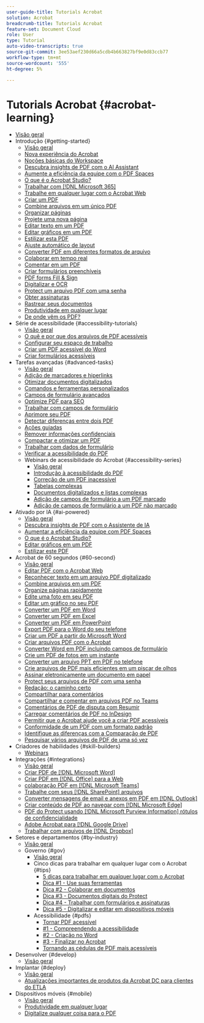 ```yaml
---
user-guide-title: Tutorials Acrobat
solution: Acrobat
breadcrumb-title: Tutorials Acrobat
feature-set: Document Cloud
role: User
type: Tutorial
auto-video-transcripts: true
source-git-commit: 3ee53aef230d66a5cdb4b663827bf9e0d83ccb77
workflow-type: tm+mt
source-wordcount: '555'
ht-degree: 5%

---
```



# Tutorials Acrobat {#acrobat-learning}

+ [Visão geral](overview.md)
+ Introdução {#getting-started}
   + [Visão geral](getting-started/getting-started-overview.md)
   + [Nova experiência do Acrobat](getting-started/new-workspace.md)
   + [Noções básicas do Workspace](getting-started/get-to-know-the-acrobat-dc-interface.md)
   + [Descubra insights de PDF com o AI Assistant](getting-started/ai-assistant.md)
   + [Aumente a eficiência da equipe com o PDF Spaces](getting-started/pdf-spaces-legal.md)
   + [O que é o Acrobat Studio?](getting-started/acrobat-studio.md)
   + [Trabalhar com [!DNL Microsoft 365]](https://experienceleague.adobe.com/docs/document-cloud-learn/acrobat-learning/integrations/integrate-overview.html#microsoft)
   + [Trabalhe em qualquer lugar com o Acrobat Web](getting-started/acrobatweb.md)
   + [Criar um PDF](getting-started/create-pdf.md)
   + [Combine arquivos em um único PDF](getting-started/combine-to-pdf.md)
   + [Organizar páginas](getting-started/organize.md)
   + [Projete uma nova página](getting-started/add-custom-page.md)
   + [Editar texto em um PDF](getting-started/edit-pdf.md)
   + [Editar gráficos em um PDF](getting-started/edit-graphics.md)
   + [Estilizar esta PDF](getting-started/stylize-this-pdf.md)
   + [Ajuste automático de layout](getting-started/auto-adjust-layout.md)
   + [Converter PDF em diferentes formatos de arquivo](getting-started/export-pdf.md)
   + [Colaborar em tempo real](getting-started/collaborate.md)
   + [Comentar em um PDF](getting-started/comment-on-pdf-files.md)
   + [Criar formulários preenchíveis](getting-started/create-fillable-forms.md)
   + [PDF forms Fill &amp; Sign](getting-started/fill-and-sign.md)
   + [Digitalizar e OCR](getting-started/scan-and-ocr.md)
   + [Protect um arquivo PDF com uma senha](getting-started/password-protect.md)
   + [Obter assinaturas](getting-started/signatures.md)
   + [Rastrear seus documentos](getting-started/track.md)
   + [Produtividade em qualquer lugar](getting-started/productivity.md)
   + [De onde vêm os PDF?](getting-started/where-do-pdfs-come-from.md)
+ Série de acessibilidade {#accessibility-tutorials}
   + [Visão geral](accessibility-series/accessibility-overview.md)
   + [O quê e por que dos arquivos de PDF acessíveis](accessibility-series/what-why-accessible-pdf.md)
   + [Configurar seu espaço de trabalho](accessibility-series/set-up-workspace.md)
   + [Criar um PDF acessível do Word](accessibility-series/create-accessible-from-word.md)
   + [Criar formulários acessíveis](accessibility-series/create-accessible-forms.md)
+ Tarefas avançadas {#advanced-tasks}
   + [Visão geral](advanced-tasks/advanced-tasks-overview.md)
   + [Adição de marcadores e hiperlinks](advanced-tasks/bookmarks.md)
   + [Otimizar documentos digitalizados](advanced-tasks/optimizescan.md)
   + [Comandos e ferramentas personalizados](advanced-tasks/custom.md)
   + [Campos de formulário avançados](advanced-tasks/advancedforms.md)
   + [Optimize PDF para SEO](advanced-tasks/optimizeseo.md)
   + [Trabalhar com campos de formulário](advanced-tasks/workforms.md)
   + [Aprimore seu PDF](advanced-tasks/enhance.md)
   + [Detectar diferenças entre dois PDF](advanced-tasks/compare.md)
   + [Ações guiadas](advanced-tasks/action.md)
   + [Remover informações confidenciais](advanced-tasks/redact.md)
   + [Compactar e otimizar um PDF](advanced-tasks/reduce.md)
   + [Trabalhar com dados de formulário](advanced-tasks/formdata.md)
   + [Verificar a acessibilidade do PDF](advanced-tasks/accessibility.md)
   + Webinars de acessibilidade do Acrobat {#accessibility-series}
      + [Visão geral](advanced-tasks/accessibility-series.md)
      + [Introdução à acessibilidade do PDF](advanced-tasks/accessibilitysession1.md)
      + [Correção de um PDF inacessível](advanced-tasks/accessibilitysession2.md)
      + [Tabelas complexas](advanced-tasks/accessibilitysession3.md)
      + [Documentos digitalizados e listas complexas](advanced-tasks/accessibilitysession4.md)
      + [Adição de campos de formulário a um PDF marcado](advanced-tasks/accessibilitysession5.md)
      + [Adição de campos de formulário a um PDF não marcado](advanced-tasks/accessibilitysession6.md)
+ Ativado por IA {#ai-powered}
   + [Visão geral](ai-powered/ai-overview.md)
   + [Descubra insights de PDF com o Assistente de IA](https://experienceleague.adobe.com/en/docs/document-cloud-learn/acrobat-learning/getting-started/ai-assistant)
   + [Aumentar a eficiência da equipe com PDF Spaces](https://experienceleague.adobe.com/en/docs/document-cloud-learn/acrobat-learning/getting-started/pdf-spaces-legal)
   + [O que é o Acrobat Studio?](https://experienceleague.adobe.com/en/docs/document-cloud-learn/acrobat-learning/getting-started/acrobat-studio)
   + [Editar gráficos em um PDF](https://experienceleague.adobe.com/en/docs/document-cloud-learn/acrobat-learning/getting-started/edit-graphics)
   + [Estilizar este PDF](https://experienceleague.adobe.com/en/docs/document-cloud-learn/acrobat-learning/getting-started/stylize-this-pdf)
+ Acrobat de 60 segundos {#60-second}
   + [Visão geral](60-second/60-second-overview.md)
   + [Editar PDF com o Acrobat Web](60-second/edit.md)
   + [Reconhecer texto em um arquivo PDF digitalizado](60-second/textrecognition.md)
   + [Combine arquivos em um PDF](60-second/combine-to-one-pdf.md)
   + [Organize páginas rapidamente](60-second/organize.md)
   + [Edite uma foto em seu PDF](60-second/editphoto.md)
   + [Editar um gráfico no seu PDF](60-second/editgraphic.md)
   + [Converter um PDF em Word](60-second/convert-pdf-word.md)
   + [Converter um PDF em Excel](60-second/convert-pdf-excel.md)
   + [Converter um PDF em PowerPoint](60-second/convert-pdf-powerpoint.md)
   + [Export PDF para o Word do seu telefone](60-second/exportwordphone.md)
   + [Criar um PDF a partir do Microsoft Word](60-second/word-to-pdf.md)
   + [Criar arquivos PDF com o Acrobat](60-second/create-from-acrobat.md)
   + [Converter Word em PDF incluindo campos de formulário](60-second/wordform.md)
   + [Crie um PDF de fotos em um instante](60-second/photo.md)
   + [Converter um arquivo PPT em PDF no telefone](60-second/phone.md)
   + [Crie arquivos de PDF mais eficientes em um piscar de olhos](60-second/optimize.md)
   + [Assinar eletronicamente um documento em papel](60-second/sign.md)
   + [Protect seus arquivos de PDF com uma senha](60-second/protect.md)
   + [Redação: o caminho certo](60-second/redaction.md)
   + [Compartilhar para comentários](60-second/share-comment.md)
   + [Compartilhar e comentar em arquivos PDF no Teams](60-second/share-comment-teams.md)
   + [Comentários de PDF de disputa com Resumir](60-second/summarize-comments.md)
   + [Carregar comentários de PDF no InDesign](60-second/indesign.md)
   + [Permitir que o Acrobat ajude você a criar PDF acessíveis](60-second/accessible.md)
   + [Conformidade de um PDF com um formato padrão](60-second/conform.md)
   + [Identifique as diferenças com a Comparação de PDF](60-second/compare.md)
   + [Pesquisar vários arquivos de PDF de uma só vez](60-second/search.md)
+ Criadores de habilidades {#skill-builders}
   + [Webinars](skill-builder/skill-builder-webinars.md)
+ Integrações {#integrations}
   + [Visão geral](integrate/integrate-overview.md)
   + [Criar PDF de [!DNL Microsoft Word]](integrate/createfromword.md)
   + [Criar PDF em  [!DNL Office] para a Web](integrate/createofficeweb.md)
   + [colaboração PDF em  [!DNL Microsoft Teams]](integrate/acrobatandteams.md)
   + [Trabalhe com seus [!DNL SharePoint] arquivos](integrate/acrobatandsp.md)
   + [Converter mensagens de email e anexos em PDF em  [!DNL Outlook]](integrate/outlook.md)
   + [Criar conteúdo de PDF ao navegar com  [!DNL Microsoft Edge]](integrate/edge.md)
   + [PDF do Protect usando  [!DNL Microsoft Purview Information] rótulos de confidencialidade](integrate/microsoftsensitivitylabels.md)
   + [Adobe Acrobat para  [!DNL Google Drive]](integrate/acrobatandgoogle.md)
   + [Trabalhar com arquivos de  [!DNL Dropbox]](integrate/acrobat-dropbox.md)
+ Setores e departamentos {#by-industry}
   + [Visão geral](industry/industry-overview.md)
   + Governo {#gov}
      + [Visão geral](industry/gov/gov-overview.md)
      + Cinco dicas para trabalhar em qualquer lugar com o Acrobat {#tips}
         + [5 dicas para trabalhar em qualquer lugar com o Acrobat](industry/gov/5-tips-for-working-anywhere-with-acrobat-dc-for-government.md)
         + [Dica #1 - Use suas ferramentas](industry/gov/get-your-tools.md)
         + [Dica #2 - Colaborar em documentos](industry/gov/collaborate-on-documents.md)
         + [Dica #3 - Documentos digitais do Protect](industry/gov/protect-digital-documents.md)
         + [Dica #4 - Trabalhar com formulários e assinaturas](industry/gov/work-with-forms-and-signatures.md)
         + [Dica #5 - Digitalizar e editar em dispositivos móveis](industry/gov/scan-and-edit-on-mobile.md)
      + Acessibilidade {#pdfs}
         + [Tornar PDF acessível](industry/gov/making-pdfs-accessible.md)
         + [#1 - Compreendendo a acessibilidade](industry/gov/understanding-accessibility.md)
         + [#2 - Criação no Word](industry/gov/authoring-in-word.md)
         + [#3 - Finalizar no Acrobat](industry/gov/finishing-in-acrobat.md)
         + [Tornando as cédulas de PDF mais acessíveis](industry/gov/making-pdf-ballots-accessible.md)
+ Desenvolver {#develop}
   + [Visão geral](develop/develop-overview.md)
+ Implantar {#deploy}
   + [Visão geral](deploy/deploy-overview.md)
   + [Atualizações importantes de produtos da Acrobat DC para clientes do ETLA](deploy/signentitlementchanges.md)
+ Dispositivos móveis {#mobile}
   + [Visão geral](mobile/mobile-overview.md)
   + [Produtividade em qualquer lugar](https://experienceleague.adobe.com/docs/document-cloud-learn/acrobat-learning/getting-started/productivity.html)
   + [Digitalize qualquer coisa para o PDF](mobile/scan-mobile-app.md)
